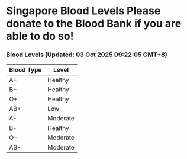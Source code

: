Singapore Blood Levels
 Please donate to the Blood Bank if you are able to do so!
================================================================================================================================

### Blood Levels (Updated: 03 Oct 2025 09:22:05 GMT+8)
| Blood Type | Level     |
|------------|-----------|
| A+     | Healthy |
| B+     | Healthy |
| O+     | Healthy |
| AB+     | Low |
| A-     | Moderate |
| B-     | Healthy |
| O-     | Moderate |
| AB-     | Moderate |

